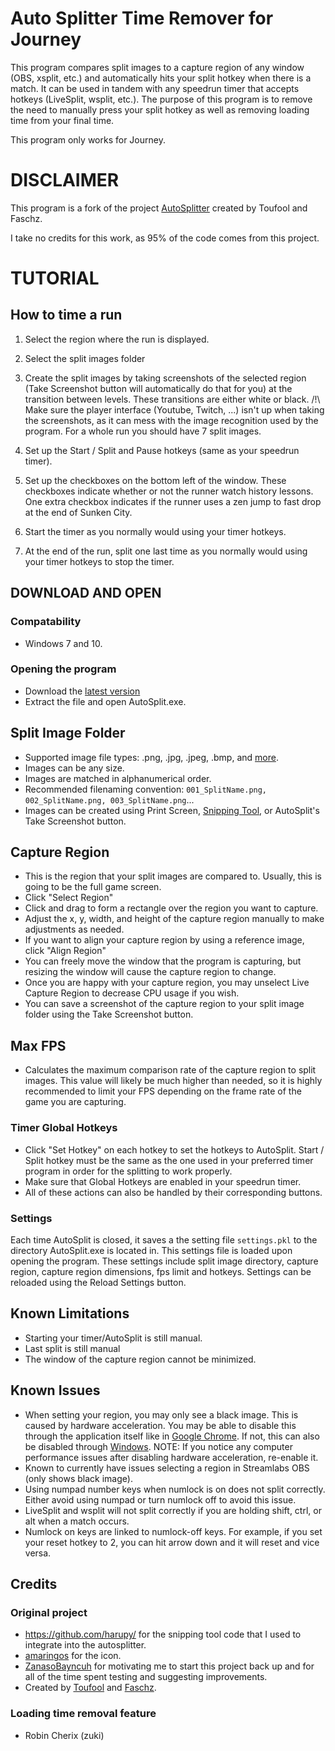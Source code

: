 # Auto Splitter Time Remover for Journey
This program compares split images to a capture region of any window (OBS, xsplit, etc.) and automatically hits your split hotkey when there is a match. It can be used in tandem with any speedrun timer that accepts hotkeys (LiveSplit, wsplit, etc.). The purpose of this program is to remove the need to manually press your split hotkey as well as removing loading time from your final time.

This program only works for Journey.

# DISCLAIMER

This program is a fork of the project [AutoSplitter](https://github.com/Toufool/Auto-Split) created by Toufool and Faschz.

I take no credits for this work, as 95% of the code comes from this project.

# TUTORIAL

## How to time a run
1. Select the region where the run is displayed.

2. Select the split images folder

3. Create the split images by taking screenshots of the selected region (Take Screenshot button will automatically do that for you) at the transition between levels.
These transitions are either white or black.
/!\ Make sure the player interface (Youtube, Twitch, ...) isn't up when taking the screenshots, as it can mess with the image recognition used by the program. 
For a whole run you should have 7 split images.

4. Set up the Start / Split and Pause hotkeys (same as your speedrun timer). 

5. Set up the checkboxes on the bottom left of the window. These checkboxes indicate whether or not the runner watch history lessons. 
One extra checkbox indicates if the runner uses a zen jump to fast drop at the end of Sunken City.

6. Start the timer as you normally would using your timer hotkeys.

7. At the end of the run, split one last time as you normally would using your timer hotkeys to stop the timer.

## DOWNLOAD AND OPEN

### Compatability
- Windows 7 and 10.

### Opening the program
- Download the [latest version](https://github.com/robincherix/AutoSplitterJourney/releases)
- Extract the file and open AutoSplit.exe.

## Split Image Folder
- Supported image file types: .png, .jpg, .jpeg, .bmp, and [more](https://docs.opencv.org/3.0-beta/modules/imgcodecs/doc/reading_and_writing_images.html#imread).
- Images can be any size.
- Images are matched in alphanumerical order.
- Recommended filenaming convention: `001_SplitName.png, 002_SplitName.png, 003_SplitName.png`... 
- Images can be created using Print Screen, [Snipping Tool](https://support.microsoft.com/en-us/help/4027213/windows-10-open-snipping-tool-and-take-a-screenshot), or AutoSplit's Take Screenshot button.

## Capture Region
- This is the region that your split images are compared to. Usually, this is going to be the full game screen.
- Click "Select Region"
- Click and drag to form a rectangle over the region you want to capture.
- Adjust the x, y, width, and height of the capture region manually to make adjustments as needed.
- If you want to align your capture region by using a reference image, click "Align Region"
- You can freely move the window that the program is capturing, but resizing the window will cause the capture region to change.
- Once you are happy with your capture region, you may unselect Live Capture Region to decrease CPU usage if you wish.
- You can save a screenshot of the capture region to your split image folder using the Take Screenshot button.

## Max FPS
  - Calculates the maximum comparison rate of the capture region to split images. This value will likely be much higher than needed, so it is highly recommended to limit your FPS depending on the frame rate of the game you are capturing.

### Timer Global Hotkeys
- Click "Set Hotkey" on each hotkey to set the hotkeys to AutoSplit. Start / Split hotkey must be the same as the one used in your preferred timer program in order for the splitting to work properly.
- Make sure that Global Hotkeys are enabled in your speedrun timer.
- All of these actions can also be handled by their corresponding buttons.

### Settings
Each time AutoSplit is closed, it saves a the setting file `settings.pkl` to the directory AutoSplit.exe is located in. This settings file is loaded upon opening the program. These settings include split image directory, capture region, capture region dimensions, fps limit and hotkeys. Settings can be reloaded using the Reload Settings button.

## Known Limitations
- Starting your timer/AutoSplit is still manual.
- Last split is still manual
- The window of the capture region cannot be minimized.

## Known Issues
- When setting your region, you may only see a black image. This is caused by hardware acceleration. You may be able to disable this through the application itself like in [Google Chrome](https://www.technize.net/google-chrome-disable-hardware-acceleration/). If not, this can also be disabled through [Windows](https://www.thewindowsclub.com/hardware-acceleration-windows-7). NOTE: If you notice any computer performance issues after disabling hardware acceleration, re-enable it.
- Known to currently have issues selecting a region in Streamlabs OBS (only shows black image).
- Using numpad number keys when numlock is on does not split correctly. Either avoid using numpad or turn numlock off to avoid this issue.
- LiveSplit and wsplit will not split correctly if you are holding shift, ctrl, or alt when a match occurs.
- Numlock on keys are linked to numlock-off keys. For example, if you set your reset hotkey to 2, you can hit arrow down and it will reset and vice versa.

## Credits 
### Original project
- https://github.com/harupy/ for the snipping tool code that I used to integrate into the autosplitter.
- [amaringos](https://twitter.com/amaringos) for the icon.
- [ZanasoBayncuh](https://twitter.com/ZanasoBayncuh) for motivating me to start this project back up and for all of the time spent testing and suggesting improvements.
- Created by [Toufool](https://twitter.com/Toufool) and [Faschz](https://twitter.com/faschz).

### Loading time removal feature
 - Robin Cherix (zuki)